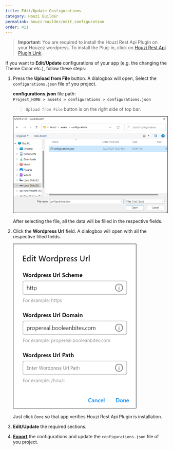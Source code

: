 ```yaml
---
title: Edit/Update Configurations
category: Houzi Builder
permalink: houzi-builder/edit_configuration
order: 411
---
```


> **Important**: You are required to install the Houzi Rest Api Plugin on your Houzez wordpress. To install the Plug-in, click on [Houzi Rest Api Plugin Link](https://github.com/booleanbites/houzi-rest-api).

If you want to **Edit/Update** configurations of your app (e.g. the changing the Theme Color etc.), follow these steps:
1. Press the **Upload from File** button. A dialogbox will open, Select the `configurations.json` file of you project.  
   
    **configurations.json** file path:  
    `Project_HOME > assets > configurations > configurations.json`

    > `Upload from File` button is on the right side of top bar.  

    <img src="../../images/upload-config-from-file-screenshot.png" alt="upload-config-from-file-screenshot" title="upload-config-from-file-screenshot" border= "1px solid"/>
    
    After selecting the file, all the data will be filled in the respective fields.
2. Click the **Wordpress Url** field. A dialogbox will open with all the respective filled fields.  
  
    <img src="../../images/edit-update-config-url-section-screenshot.png" alt="edit-update-config-url-section-screenshot" title="edit-update-config-url-section-screenshot" border= "1px solid"/>  
    
    Just click `Done` so that app verifies Houzi Rest Api Plugin is installation.
3. **Edit/Update** the required sections.
4. [**Export**](/houzi-builder/export_configuration) the configurations and update the `configurations.json` file of you project.